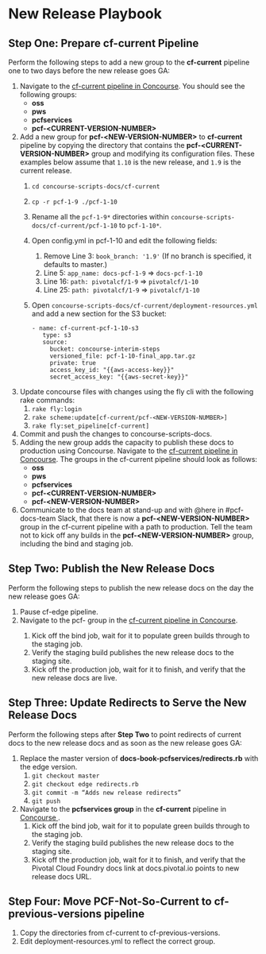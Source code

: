 # New Release Playbook

## Step One: Prepare cf-current Pipeline

Perform the following steps to add a new group to the **cf-current** pipeline one to two days before the new release goes GA:

1. Navigate to the [cf-current pipeline in Concourse](https://p-concourse.wings.cf-app.com/teams/system-team-docs-docs-1-88aa/pipelines/cf-current). You should see the following groups: 
	* **oss**
	* **pws**
	* **pcfservices**
	* **pcf-\<CURRENT-VERSION-NUMBER>**
1. Add a new group for **pcf-\<NEW-VERSION-NUMBER>** to **cf-current** pipeline by copying the directory that contains the **pcf-\<CURRENT-VERSION-NUMBER>** group and modifying its configuration files. These examples below assume that `1.10` is the new release, and `1.9` is the current release. 
	1. `cd concourse-scripts-docs/cf-current`
	1. `cp -r pcf-1-9 ./pcf-1-10`
	1. Rename all the `pcf-1-9*` directories within `concourse-scripts-docs/cf-current/pcf-1-10` to `pcf-1-10*`.
	1. Open config.yml in pcf-1-10 and edit the following fields:
		1. Remove Line 3: `book_branch: '1.9'`
(If no branch is specified, it defaults to master.)
		1. Line 5: `app_name: docs-pcf-1-9` => `docs-pcf-1-10`
		1. Line 16: `path: pivotalcf/1-9` => `pivotalcf/1-10`
		1. Line 25: `path: pivotalcf/1-9` => `pivotalcf/1-10`
	1. Open `concourse-scripts-docs/cf-current/deployment-resources.yml` and add a new section for the S3 bucket:

		```
		- name: cf-current-pcf-1-10-s3
		   type: s3
		   source:
		     bucket: concourse-interim-steps
		     versioned_file: pcf-1-10-final_app.tar.gz
		     private: true
		     access_key_id: "{{aws-access-key}}"
		     secret_access_key: "{{aws-secret-key}}"
		```
1. Update concourse files with changes using the fly cli with the following rake commands:
	1. `rake fly:login`
	1. `rake scheme:update[cf-current/pcf-<NEW-VERSION-NUMBER>]`
	1. `rake fly:set_pipeline[cf-current]`
1. Commit and push the changes to concourse-scripts-docs.
1. Adding the new group adds the capacity to publish these docs to production using Concourse. Navigate to the [cf-current pipeline in Concourse](https://p-concourse.wings.cf-app.com/teams/system-team-docs-docs-1-88aa/pipelines/cf-current). The groups in the cf-current pipeline should look as follows:
	* **oss**
	* **pws**
	* **pcfservices**
	* **pcf-\<CURRENT-VERSION-NUMBER>**
	* **pcf-\<NEW-VERSION-NUMBER>**
1. Communicate to the docs team at stand-up and with @here in #pcf-docs-team Slack, that there is now a **pcf-\<NEW-VERSION-NUMBER>** group in the cf-current pipeline with a path to production. Tell the team not to kick off any builds in the **pcf-\<NEW-VERSION-NUMBER>** group, including the bind and staging job.

## Step Two: Publish the New Release Docs

Perform the following steps to publish the new release docs on the day the new release goes GA:

1. Pause cf-edge pipeline.
1. Navigate to the pcf-<NEW-VERSION-NUMBER> group in the [cf-current pipeline in Concourse](https://p-concourse.wings.cf-app.com/teams/system-team-docs-docs-1-88aa/pipelines/cf-current). 
	1. Kick off the bind job, wait for it to populate green builds through to the staging job.
	1. Verify the staging build publishes the new release docs to the staging site.
	1. Kick off the production job, wait for it to finish, and verify that the new release docs are live. 

## Step Three: Update Redirects to Serve the New Release Docs 

Perform the following steps after **Step Two** to point redirects of current docs to the new release docs and as soon as the new release goes GA:

1. Replace the master version of **docs-book-pcfservices/redirects.rb** with the edge version.
	1. `git checkout master`
	1. `git checkout edge redirects.rb`
	1. `git commit -m “Adds new release redirects”`
	1. `git push`
1. Navigate to the **pcfservices group** in the **cf-current** pipeline in [Concourse ](https://p-concourse.wings.cf-app.com/teams/system-team-docs-docs-1-88aa/pipelines/cf-current?groups=pcfservices). 
	1. Kick off the bind job, wait for it to populate green builds through to the staging job.
	1. Verify the staging build publishes the new release docs to the staging site.
	1. Kick off the production job, wait for it to finish, and verify that the Pivotal Cloud Foundry docs link at docs.pivotal.io points to new release docs URL. 

## Step Four: Move PCF-Not-So-Current to cf-previous-versions pipeline

1. Copy the directories from cf-current to cf-previous-versions.
1. Edit deployment-resources.yml to reflect the correct group.
